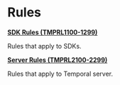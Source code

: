 # Rules

**[SDK Rules (TMPRL1100-1299)](README.TMPRL1100.md)**

Rules that apply to SDKs.

**[Server Rules (TMPRL2100-2299)](README.TMPRL2100.md)**

Rules that apply to Temporal server.

<!-- TODO:

**[Cloud Rules (TMPRL3100-3299)(README.TMPRL3100.md)]**

Rules that apply to Temporal cloud.
-->